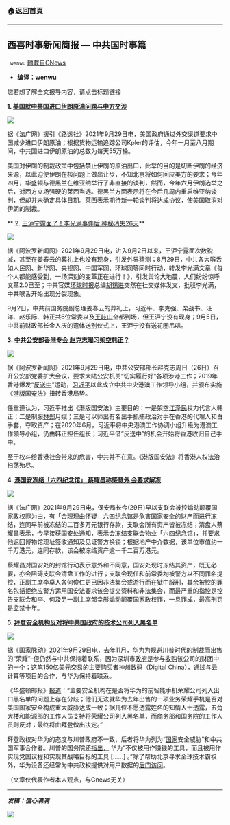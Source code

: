 ###  [:house:返回首頁](https://github.com/ourhimalayas/txt)
---


## 西喜时事新闻简报 — 中共国时事篇
` wenwu` [轉載自GNews](https://gnews.org/zh-hans/1564159/)

- **编译：wenwu**


您若想了解全文报导内容，请点击标题链接

**1. [美国就中共国进口伊朗原油问题与中方交涉](https://www.rfi.fr/cn/%E4%B8%AD%E5%9B%BD/20210929-%E7%BE%8E%E5%9B%BD%E5%B0%B1%E4%B8%AD%E5%9B%BD%E8%BF%9B%E5%8F%A3%E4%BC%8A%E6%9C%97%E5%8E%9F%E6%B2%B9%E9%97%AE%E9%A2%98%E4%B8%8E%E4%B8%AD%E6%96%B9%E4%BA%A4%E6%B6%89)**

![](https://assets.gnews.org/wp-content/uploads/2021/09/tempsnip163.png)

据《法广网》援引《路透社》2021年9月29日电，美国政府通过外交渠道要求中国减少进口伊朗原油；根据货物运输追踪公司Kpler的评估，今年一月至八月期间，中共国进口伊朗原油的总数为每天55万桶。

美国对伊朗的制裁政策中包括禁止伊朗的原油出口，此举的目的是切断伊朗的经济来源，以此迫使伊朗在核问题上做出让步，不知北京将如何回应美方的要求；今年四月，华盛顿与德黑兰在维亚纳举行了非直接的谈判，然而，今年六月伊朗选举之后，对西方立场强硬的莱西当选。德黑兰方面表示将在今后几周内重启维亚纳谈判，但却并未确定具体日期。莱西表示期待新一轮谈判将达成协议，使美国取消对伊朗的制裁。

** 2. [王沪宁露面了！李光满事件后 神秘消失26天](https://www.aboluowang.com/2021/0929/1653157.html)**

![](https://assets.gnews.org/wp-content/uploads/2021/09/unnamed-2021-09-30T091736.132.png)

据《阿波罗新闻网》2021年9月29日电，进入9月2日以来，王沪宁露面次数锐减，甚至在姜春云的葬礼上也没有现身，引发外界猜测；8月29日，中共各大喉舌如人民网、新华网、央视网、中国军网、环球网等同时行动，转发李光满文章《每个人都能感受到，一场深刻的变革正在进行！》，引发舆论大地震，人们纷纷惊呼文革2.0已至；中共官媒[环球时报](https://www.aboluowang.com/tag/%E7%8E%AF%E7%90%83%E6%97%B6%E6%8A%A5-1.html)总编[胡锡进](https://www.aboluowang.com/tag/%E8%83%A1%E9%94%A1%E8%BF%9B-1.html)突然在社交媒体发文，批驳李光满，中共喉舌开始出现分裂现象。

9月2日，中共前国务院副总理姜春云的葬礼上，习近平、李克强、栗战书、汪洋、赵乐际、韩正共6位常委以及[王岐山](https://www.aboluowang.com/tag/%E7%8E%8B%E5%B2%90%E5%B1%B1-1.html)全都到场，但王沪宁没有现身；9月5日，中共前财政部长金人庆的遗体送别仪式上，王沪宁没有送花圈吊唁。

**3. [中共公安部香港专会 赵克志曝习架空韩正？](https://www.aboluowang.com/2021/0929/1653239.html)**

![](https://assets.gnews.org/wp-content/uploads/2021/09/unnamed-2021-09-30T091847.840.png)

据《阿波罗新闻网》2021年9月29日电，中共公安部部长赵克志周日（26日）召开公安部党委扩大会议，要求大陆公安机关“切实履行好”各项涉港工作；2019年香港爆发“[反送中](https://www.aboluowang.com/tag/%E5%8F%8D%E9%80%81%E4%B8%AD-1.html)”运动，[习近平](https://www.aboluowang.com/tag/%E4%B9%A0%E8%BF%91%E5%B9%B3-1.html)以此成立中共中央港澳工作领导小组，并颁布实施《[港版国安法](https://www.aboluowang.com/tag/%E6%B8%AF%E7%89%88%E5%9B%BD%E5%AE%89%E6%B3%95-1.html)》扭转香港局势。

任重道认为，习近平推出《港版国安法》主要目的：一是架空[江泽民](https://www.aboluowang.com/tag/%E6%B1%9F%E6%B3%BD%E6%B0%91-1.html)权力代言人韩正；二是制服[林郑](https://www.aboluowang.com/tag/%E6%9E%97%E9%83%91-1.html)月娥；三是可以师出有名出手抓捕政治对手在香港的代理人和白手套，夺取资产；在2020年6月，习近平将中央港澳工作协调小组升级为港澳工作领导小组，仍由韩正担任组长；习近平借“反送中”的机会开始将香港收归自己手中。

至于权斗给香港社会带来的危害，中共并不在意。《港版国安法》将香港人权法治扫荡殆尽。

**4. [港国安冻结「六四纪念馆」 蔡耀昌称感意外 会要求解冻](https://www.rfi.fr/cn/%E4%B8%AD%E5%9B%BD/20210929-%E6%B8%AF%E5%9B%BD%E5%AE%89%E5%86%BB%E7%BB%93-%E5%85%AD%E5%9B%9B%E7%BA%AA%E5%BF%B5%E9%A6%86-%E8%94%A1%E8%80%80%E6%98%8C%E7%A7%B0%E6%84%9F%E6%84%8F%E5%A4%96-%E4%BC%9A%E8%A6%81%E6%B1%82%E8%A7%A3%E5%86%BB)**

![](https://assets.gnews.org/wp-content/uploads/2021/09/unnamed-2021-09-30T092109.594.png)

据《法广网》2021年9月29日电，保安局长今(29日)早以支联会被控煽动颠覆国家政权罪为由，有「合理理由怀疑」六四纪念馆是危害国家安全的财产而进行冻结，连同早前被冻结的二百多万元银行存款，支联会所有资产皆被冻结；清盘人蔡耀昌表示，今早接获国安处通知，表示会冻结支联会物业「六四纪念馆」，并要求他返回博物馆现址签收通知及见证警方换锁；根据地产中介数据，该单位市值约一千万港元，连同存款，该会被冻结资产逾一千二百万港元。

蔡耀昌对国安处的封馆行动表示意外和不同意，国安处现时冻结其资产，既无必要，亦会阻碍支联会清盘工作的进行；支联会现任和前常委均被警方以不同罪名提控，正副主席李卓人各何俊仁更已因非法集会或游行而在狱中服刑，其余被控的罪名包括拒绝应警方运用国安法要求该会提交资料和非法集会，而最严重的指控是控告支联会和李、何及另一副主席邹幸彤煽动颠覆国家政权罪，一旦罪成，最高刑罚是监禁十年。

**5. [拜登安全机构反对将中共国政府的技术公司列入黑名单](https://thenationalpulse.com/news/biden-security-officials-oppose-honor-blacklist/)**

![](https://assets.gnews.org/wp-content/uploads/2021/09/unnamed-2021-09-30T092225.241.png)

据《国家脉动》2021年9月29日电，去年11月，华为为[规避](https://www.globaltimes.cn/content/1207121.shtml)川普时代的制裁而出售的“荣耀”–但仍然与中共保持着联系，因为深圳市[政府](https://www.reuters.com/article/us-huawei-m-a-digital-china-exclusive/exclusive-huawei-to-sell-15-billion-honor-unit-to-shenzhen-government-digital-china-others-sources-idUSKBN27Q0HB)是参与[收购](https://www.reuters.com/article/us-huawei-m-a-digital-china-exclusive/exclusive-huawei-to-sell-15-billion-honor-unit-to-shenzhen-government-digital-china-others-sources-idUSKBN27Q0HB)该公司的财团中的一个；这笔150亿美元交易的主要购买者神州数码（Digital China），通过与云计算等项目的合作，与华为保持着联系。

《华盛顿邮报》[报道](https://www.wsj.com/articles/u-s-officials-say-huawei-can-covertly-access-telecom-networks-11581452256)：“主要安全机构在是否将华为的前智能手机荣耀公司列入出口黑名单的问题上存在分歧；他们无法就华为去年出售的一项业务荣耀手机是否对美国国家安全构成重大威胁达成一致；据几位不愿透露姓名的知情人士透露，五角大楼和能源部的工作人员支持将荣耀公司列入黑名单，而商务部和国务院的工作人员则反对；最终将由拜登做出决定。”

拜登政权对华为的态度与川普政府不一致，后者将华为列为“[国家](https://www.reuters.com/article/us-usa-china-military-exclusive/exclusive-trump-administration-says-huawei-hikvision-backed-by-chinese-military-idUSKBN23V309)安全威胁”和中共国军事合作者。川普的国务院还[指出，](https://www.state.gov/huawei-and-its-siblings-the-chinese-tech-giants-national-security-and-foreign-policy-implications/) 华为“不仅被用作赚钱的工具，而且被用作实现党国议程和实现其战略目标的工具 [……] 。”除了帮助北京寻求全球技术霸权外，华为设备还经常为中共政权提供对用户数据的[后门访问](https://www.wsj.com/articles/u-s-officials-say-huawei-can-covertly-access-telecom-networks-11581452256)。

（文章仅代表作者本人观点，与Gnews无关）

* * *

***发稿：信心满满***

![](https://assets.gnews.org/wp-content/uploads/2021/09/GNEWS_CH.-2.jpeg)
